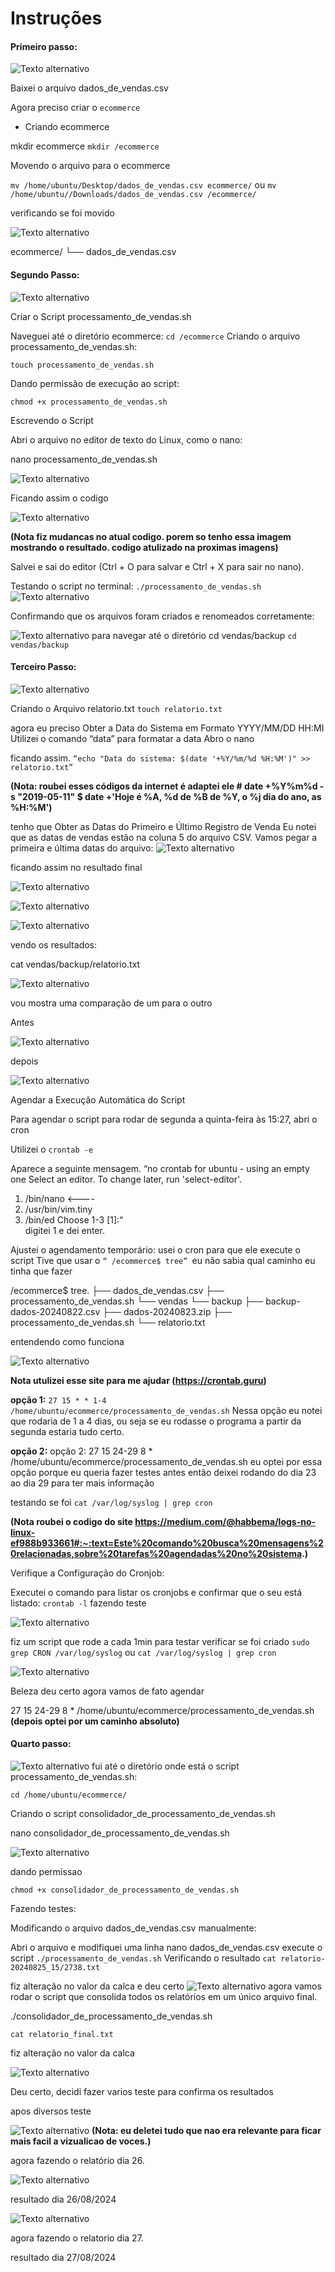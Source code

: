 
# Instruções

<h4> Primeiro passo:</h4>

![Texto alternativo](../evidencias/img/imagem%20desafio%201.png)

Baixei o arquivo dados_de_vendas.csv

Agora preciso criar o `ecommerce`

- Criando ecommerce

mkdir ecommerce
`mkdir /ecommerce`

Movendo o arquivo para o ecommerce

`mv /home/ubuntu/Desktop/dados_de_vendas.csv ecommerce/`
ou
`mv /home/ubuntu//Downloads/dados_de_vendas.csv /ecommerce/`

verificando se foi movido

![Texto alternativo](../evidencias/img//image_1.jpg)

ecommerce/
└── dados_de_vendas.csv

<h4> Segundo Passo:</h4>

![Texto alternativo](..//evidencias/img//imagem%20desafio%202.png)

Criar o Script processamento_de_vendas.sh

Naveguei até o diretório ecommerce:
`cd /ecommerce`
Criando o arquivo processamento_de_vendas.sh:

`touch processamento_de_vendas.sh`

Dando permissão de execução ao script:

`chmod +x processamento_de_vendas.sh`

Escrevendo o Script

Abri o arquivo no editor de texto do Linux, como o nano:

nano processamento_de_vendas.sh

![Texto alternativo](..//evidencias/img//image_2.png)

Ficando assim o codigo

![Texto alternativo](..//evidencias//img/image_3.1.png)

**(Nota fiz mudancas no atual codigo. porem so tenho essa imagem mostrando o resultado. codigo atulizado na proximas imagens)**

Salvei e sai do editor (Ctrl + O para salvar e Ctrl + X para sair no nano).

Testando o script no terminal:
`./processamento_de_vendas.sh`
![Texto alternativo](..//evidencias//img/image_4.jpg)

Confirmando  que os arquivos foram criados e renomeados corretamente:

![Texto alternativo](..//evidencias//img/image_5.jpg)
para navegar até o diretório cd vendas/backup
`cd vendas/backup`

<h4> Terceiro Passo:</h4>

![Texto alternativo](..//evidencias/img/imagem%20desafio%203.png)

Criando o Arquivo relatorio.txt
`touch relatorio.txt`


agora eu preciso Obter a Data do Sistema em Formato YYYY/MM/DD HH:MI
Utilizei o comando “data” para formatar a data
Abro o nano

ficando assim. 
`“echo "Data do sistema: $(date '+%Y/%m/%d %H:%M')" >> relatorio.txt”`

**(Nota: roubei esses códigos da internet é adaptei ele # date +%Y%m%d -s "2019-05-11"  $ date +'Hoje é %A, %d de %B de %Y, o %j dia do ano, as %H:%M')**

tenho que Obter as Datas do Primeiro e Último Registro de Venda
Eu notei que as datas de vendas estão na coluna 5 do arquivo CSV. Vamos pegar a primeira e última datas do arquivo:
![Texto alternativo](..//evidencias//img/image_6.png)

ficando assim no resultado final

![Texto alternativo](..//evidencias//img/image_3.png)

![Texto alternativo](..//evidencias//img/image_3.2.png)

![Texto alternativo](..//evidencias//img/image_7.png)

vendo os resultados:

cat vendas/backup/relatorio.txt

![Texto alternativo](..//evidencias//img/image_8.png)

vou mostra uma comparação de um para o outro

Antes 	

![Texto alternativo](..//evidencias//img/image_7.png)

depois

![Texto alternativo](..//evidencias//img/image_9.png)

Agendar a Execução Automática do Script

Para agendar o script para rodar de segunda a quinta-feira às 15:27, abri o cron

Utilizei o `crontab -e`

Aparece a seguinte mensagem.
“no crontab for ubuntu - using an empty one
Select an editor.  To change later, run 'select-editor'.
  1. /bin/nano          	<---- 
  2. /usr/bin/vim.tiny
  3. /bin/ed 
Choose 1-3 [1]:“  
digitei 1 e dei enter.

Ajustei o agendamento temporário: usei o cron para que ele execute o script 
Tive que usar o `“ /ecommerce$ tree” `eu não sabia qual caminho eu tinha que fazer

/ecommerce$ tree.
├── dados_de_vendas.csv
├── processamento_de_vendas.sh
└── vendas
	└── backup
    	├── backup-dados-20240822.csv
    	├── dados-20240823.zip
    	├── processamento_de_vendas.sh
    	└── relatorio.txt

entendendo como funciona

![Texto alternativo](..//evidencias//img/image_10.png)

**Nota utulizei esse site para me ajudar (https://crontab.guru)**

**opção 1:**
`27 15 * * 1-4 /home/ubuntu/ecommerce/processamento_de_vendas.sh`
Nessa opção eu notei que rodaria de 1 a 4 dias, ou seja se eu rodasse o programa a partir da segunda estaria tudo certo.

**opção 2:** 
opção 2:
27 15 24-29 8 * /home/ubuntu/ecommerce/processamento_de_vendas.sh
eu optei por essa opção porque eu queria fazer testes antes então deixei rodando do dia 23 ao dia 29 para ter mais informação

testando se foi 
`cat /var/log/syslog | grep cron`

**(Nota roubei o codigo do site https://medium.com/@habbema/logs-no-linux-ef988b933661#:~:text=Este%20comando%20busca%20mensagens%20relacionadas,sobre%20tarefas%20agendadas%20no%20sistema.)**

Verifique a Configuração do Cronjob:

Executei o comando para listar os cronjobs e confirmar que o seu está listado:
`crontab -l`
fazendo teste 

![Texto alternativo](..//evidencias//img/image_11.png)

fiz um script que rode a cada 1min para testar
verificar se foi criado 
`sudo grep CRON /var/log/syslog`
ou
`cat /var/log/syslog | grep cron`

![Texto alternativo](..//evidencias//img/image_12.png)

Beleza deu certo agora vamos de fato agendar 

27 15 24-29 8 * /home/ubuntu/ecommerce/processamento_de_vendas.sh
**(depois optei por um caminho absoluto)**

<h4>Quarto passo:</h4>

![Texto alternativo](..//evidencias//img/imagem%20desafio%204.png)
fui até o diretório onde está o script processamento_de_vendas.sh:


`cd /home/ubuntu/ecommerce/`

Criando o script consolidador_de_processamento_de_vendas.sh

nano consolidador_de_processamento_de_vendas.sh

![Texto alternativo](..//evidencias//img/image_12.1.png)

<!--  
#Caminho do diretório de backup

`BACKUP_DIR="/home/ubuntu/ecommerce/vendas/backup"`

#Arquivo final consolidado
`OUTPUT_FILE="/home/ubuntu/ecommerce/relatorio_final.txt"`

#Cria o arquivo final consolidado (vazio)
`> $OUTPUT_FILE`

#Adiciona um cabeçalho ao arquivo final para facilitar a vizualização
`echo "Relatório Consolidado de Vendas" > $OUTPUT_FILE`
`echo "------------------------------" >> $OUTPUT_FILE`

#Itera sobre todos os arquivos de relatório dentro do diretório de backup
`for RELATORIO in $BACKUP_DIR/relatorio-*.txt; do`
`echo "Processando: $RELATORIO" >> $OUTPUT_FILE`
`cat $RELATORIO >> $OUTPUT_FILE`
`echo -e "\n------------------------------\n" >> $OUTPUT_FILE`
`done`

#Exibe uma mensagem de conclusão
`echo "Consolidação concluída. Relatório final gerado em $OUTPUT_FILE"`
-->

dando permissao

`chmod +x consolidador_de_processamento_de_vendas.sh`

Fazendo testes:

Modificando o arquivo dados_de_vendas.csv manualmente:

Abri o arquivo e modifiquei uma linha 
nano dados_de_vendas.csv
execute o script
`./processamento_de_vendas.sh`
Verificando o resultado
`cat relatorio-20240825_15/2738.txt`

fiz alteração no valor da calca e deu certo 
![Texto alternativo](..//evidencias//img/image_13.png)
agora vamos rodar o script que consolida todos os relatórios em um único arquivo final.

./consolidador_de_processamento_de_vendas.sh

`cat relatorio_final.txt`

fiz alteração no valor da calca 

![Texto alternativo](..//evidencias//img/image_13.png)

Deu certo, decidi fazer varios teste para confirma os resultados 

apos diversos teste 

![Texto alternativo](..//evidencias//img/image_14.png)
**(Nota: eu deletei tudo que nao era relevante para ficar mais facil a vizualicao de voces.)**
<!-- fala sobre os testes, que eu mudei data preço add produto entre outros --> 



agora fazendo o relatório dia 26.

 ![Texto alternativo](..//evidencias//img/image_15.png)

resultado dia 26/08/2024

![Texto alternativo](..//evidencias//img/image_16.png)


agora fazendo o relatorio dia 27.

resultado dia 27/08/2024







